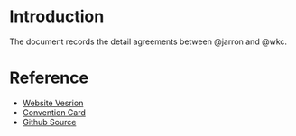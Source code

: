 # Introduction
The document records the detail agreements between @jarron and @wkc.


# Reference
- [Website Vesrion](https://jarronshih.gitbooks.io/5533-withwkc/content/)
- [Convention Card](http://bridgewinners.com/convention-card/print/jarron-wkc-5533)
- [Github Source](https://github.com/jarronshih/gitbook-5533-with-wkc)

